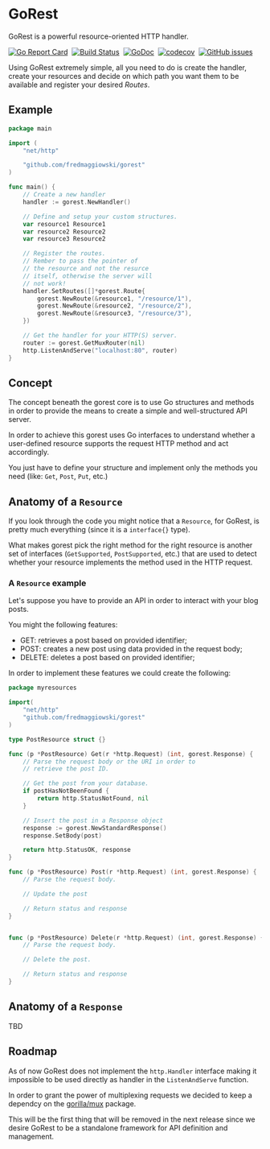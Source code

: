 # GoRest

GoRest is a powerful resource-oriented HTTP handler.

[![Go Report Card](https://goreportcard.com/badge/github.com/fredmaggiowski/gorest)](https://goreportcard.com/report/github.com/fredmaggiowski/gorest)&nbsp;
[![Build Status](https://travis-ci.org/fredmaggiowski/gorest.svg?branch=master)](https://travis-ci.org/fredmaggiowski/gorest)&nbsp;
[![GoDoc](https://godoc.org/github.com/fredmaggiowski/gorest?status.svg)](https://godoc.org/github.com/fredmaggiowski/gorest)&nbsp;
[![codecov](https://codecov.io/gh/fredmaggiowski/gorest/branch/master/graph/badge.svg)](https://codecov.io/gh/fredmaggiowski/gorest)&nbsp;
[![GitHub issues](https://img.shields.io/github/issues/fredmaggiowski/gorest.svg "GitHub issues")](https://github.com/fredmaggiowski/gorest)


Using GoRest extremely simple, all you need to do is create the handler, create your resources and decide on which path you want them to be available and register your desired _Routes_.

## Example

```go
package main

import (
    "net/http"

    "github.com/fredmaggiowski/gorest"
)

func main() {
    // Create a new handler
    handler := gorest.NewHandler()

    // Define and setup your custom structures.
    var resource1 Resource1
    var resource2 Resource2
    var resource3 Resource2

    // Register the routes.
    // Rember to pass the pointer of
    // the resource and not the resurce
    // itself, otherwise the server will
    // not work!
    handler.SetRoutes([]*gorest.Route{
        gorest.NewRoute(&resource1, "/resource/1"),
        gorest.NewRoute(&resource2, "/resource/2"),
        gorest.NewRoute(&resource3, "/resource/3"),
    })

    // Get the handler for your HTTP(S) server.
    router := gorest.GetMuxRouter(nil)
    http.ListenAndServe("localhost:80", router)
}
```

## Concept

The concept beneath the gorest core is to use Go structures and methods in order to provide the means to create a simple and well-structured API server.

In order to achieve this gorest uses Go interfaces to understand whether a user-defined resource supports the request HTTP method and act accordingly.

You just have to define your structure and implement only the methods you need (like: `Get`, `Post`, `Put`, etc.)

## Anatomy of a `Resource`

If you look through the code you might notice that a `Resource`, for GoRest, is pretty much everything (since it is a `interface{}` type).

What makes gorest pick the right method for the right resource is another set of interfaces (`GetSupported`, `PostSupported`, etc.) that are used to detect whether your resource implements the method used in the HTTP request.

### A `Resource` example

Let's suppose you have to provide an API in order to interact with your blog posts.

You might the following features:
 - GET: retrieves a post based on provided identifier;
 - POST: creates a new post using data provided in the request body;
 - DELETE: deletes a post based on provided identifier;

In order to implement these features we could create the following:

```go
package myresources

import(
    "net/http"
    "github.com/fredmaggiowski/gorest"
)

type PostResource struct {}

func (p *PostResource) Get(r *http.Request) (int, gorest.Response) {
    // Parse the request body or the URI in order to 
    // retrieve the post ID.

    // Get the post from your database.
    if postHasNotBeenFound {
        return http.StatusNotFound, nil
    }

    // Insert the post in a Response object
    response := gorest.NewStandardResponse()
    response.SetBody(post)

    return http.StatusOK, response
}

func (p *PostResource) Post(r *http.Request) (int, gorest.Response) {
    // Parse the request body.

    // Update the post

    // Return status and response
}


func (p *PostResource) Delete(r *http.Request) (int, gorest.Response) {
    // Parse the request body.

    // Delete the post.

    // Return status and response
}
```

## Anatomy of a `Response`

TBD

## Roadmap

As of now GoRest does not implement the `http.Handler` interface making it impossible to be used directly as handler in the `ListenAndServe` function.

In order to grant the power of multiplexing requests we decided to keep a dependcy on the [gorilla/mux](https://github.com/gorilla/mux) package.

This will be the first thing that will be removed in the next release since we desire GoRest to be a standalone framework for API definition and management.
